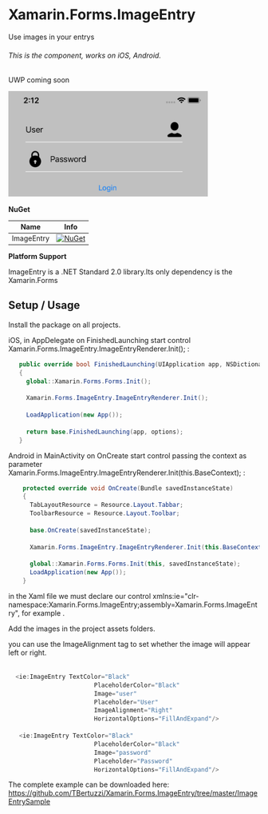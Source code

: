 # Xamarin.Forms.ImageEntry

Use images in your entrys
 
###### This is the component, works on iOS, Android.

UWP coming soon

<a href="#">
<img border="0" src="Resources/sample.png" width="400"   alt="SocialNetworkApp" /></a>
 
 **NuGet**

|Name|Info|
| ------------------- | :------------------: |
|ImageEntry|[![NuGet](https://img.shields.io/badge/nuget-1.0.7-blue.svg)](https://www.nuget.org/packages/Xamarin.Forms.ImageEntry/)|

**Platform Support**

ImageEntry is a .NET Standard 2.0 library.Its only dependency is the Xamarin.Forms

## Setup / Usage

Install the package on all projects.

iOS, in AppDelegate on FinishedLaunching start control  Xamarin.Forms.ImageEntry.ImageEntryRenderer.Init(); :

```csharp
   public override bool FinishedLaunching(UIApplication app, NSDictionary options)
   {
     global::Xamarin.Forms.Forms.Init();

     Xamarin.Forms.ImageEntry.ImageEntryRenderer.Init();

     LoadApplication(new App());

     return base.FinishedLaunching(app, options);
   }
```

Android in MainActivity on OnCreate start control passing the context as parameter  Xamarin.Forms.ImageEntry.ImageEntryRenderer.Init(this.BaseContext); :

```csharp
    protected override void OnCreate(Bundle savedInstanceState)
    {
      TabLayoutResource = Resource.Layout.Tabbar;
      ToolbarResource = Resource.Layout.Toolbar;

      base.OnCreate(savedInstanceState);

      Xamarin.Forms.ImageEntry.ImageEntryRenderer.Init(this.BaseContext);

      global::Xamarin.Forms.Forms.Init(this, savedInstanceState);
      LoadApplication(new App());
    }
```
in the Xaml file we must declare our control   xmlns:ie="clr-namespace:Xamarin.Forms.ImageEntry;assembly=Xamarin.Forms.ImageEntry", for example . 

Add the images in the project assets folders.

you can use the ImageAlignment tag to set whether the image will appear left or right.

```csharp

  <ie:ImageEntry TextColor="Black" 
                        PlaceholderColor="Black" 
                        Image="user" 
                        Placeholder="User" 
                        ImageAlignment="Right"
                        HorizontalOptions="FillAndExpand"/>
                
   <ie:ImageEntry TextColor="Black" 
                        PlaceholderColor="Black" 
                        Image="password" 
                        Placeholder="Password" 
                        HorizontalOptions="FillAndExpand"/>

```

The complete example can be downloaded here: https://github.com/TBertuzzi/Xamarin.Forms.ImageEntry/tree/master/ImageEntrySample

